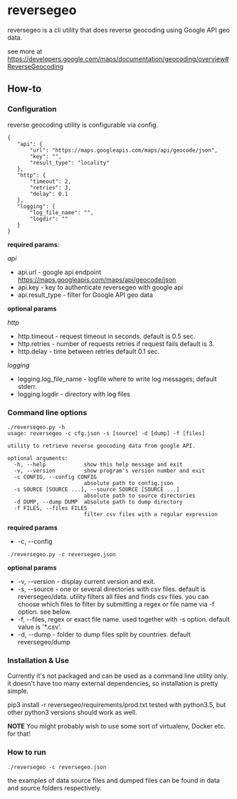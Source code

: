# reversegeo

 reversegeo is a cli utility that does reverse geocoding using Google API geo data.

see more at https://developers.google.com/maps/documentation/geocoding/overview#ReverseGeocoding

 ## How-to

 ### Configuration
 reverse geocoding utility is configurable via config.

 ```
 {
    "api": {
        "url": "https://maps.googleapis.com/maps/api/geocode/json",
        "key": "",
        "result_type": "locality"
    },
    "http": {
        "timeout": 2,
        "retries": 3,
        "delay": 0.1
    },
    "logging": {
        "log_file_name": "",
        "logdir": ""
    }
}
 ```

 **required params**:

 *api*

  - api.url  - google api endpoint https://maps.googleapis.com/maps/api/geocode/json
  - api.key  - key to authenticate reversegeo with google api
  - api.result_type - filter for Google API geo data

 **optional params**

 *http*

 - http.timeout - request timeout in seconds. default is 0.5 sec.
 - http.retries - number of requests retries if request fails default is 3.
 - http.delay - time between retries default 0.1 sec.

 *logging*
- logging.log_file_name - logfile where to write log messages; default stderr.
- logging.logdir - directory with log files

### Command line options


```
./reversegeo.py -h
usage: reversegeo -c cfg.json -s [source] -d [dump] -f [files]

utility to retrieve reverse geocoding data from google API.

optional arguments:
  -h, --help            show this help message and exit
  -v, --version         show program's version number and exit
  -c CONFIG, --config CONFIG
                        absolute path to config.json
  -s SOURCE [SOURCE ...], --source SOURCE [SOURCE ...]
                        absolute path to source directories
  -d DUMP, --dump DUMP  absolute path to dump directory
  -f FILES, --files FILES
                        filter csv files with a regular expression

```

**required params**

- -c, --config
```
./reversegeo.py -c reversegeo.json
```

**optional params**

 - -v, --version - display current version and exit.
 - -s, --source - one or several directories with csv files.
    default is reversegeo/data. utility filters all files and finds csv files.
    you can choose which files to filter by submitting a regex or file name via
    -f option. see below.
 - -f, --files, regex or exact file name. used together with -s option. default value is '*.csv'.
 - -d, --dump - folder to dump files split by countries. default reversegeo/dump

 ### Installation & Use

 Currently it's not packaged and can be used as a command line utility only.
 it doesn't have too many external dependencies, so installation is pretty simple.

 pip3 install -r reversegeo/requirements/prod.txt
 tested with python3.5, but other python3 versions should work as well.

 **NOTE**
 You might probably wish to use some sort of virtualenv, Docker etc. for that!

 ### How to run

 ```
 ./reversegeo -c reversegeo.json
 ```

 the examples of data source files and dumped files can be found in data and
 source folders respectively.

